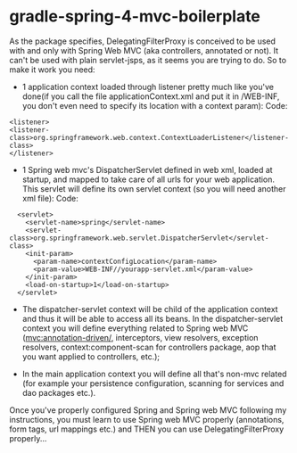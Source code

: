 # gradle-spring-4-mvc-boilerplate
As the package specifies, DelegatingFilterProxy is conceived to be used with and only with Spring Web MVC (aka controllers, annotated or not). It can't be used with plain servlet-jsps, as it seems you are trying to do. So to make it work you need:

- 1 application context loaded through listener pretty much like you've done(if you call the file applicationContext.xml and put it in /WEB-INF, you don't even need to specify its location with a context param):
Code:
```
<listener>
<listener-class>org.springframework.web.context.ContextLoaderListener</listener-class>
</listener>
```
- 1 Spring web mvc's DispatcherServlet defined in web xml, loaded at startup, and mapped to take care of all urls for your web application. This servlet will define its own servlet context (so you will need another xml file):
Code:
```
  <servlet>
	<servlet-name>spring</servlet-name>
	<servlet-class>org.springframework.web.servlet.DispatcherServlet</servlet-class>
	<init-param>
	  <param-name>contextConfigLocation</param-name>
	  <param-value>WEB-INF//yourapp-servlet.xml</param-value>
	</init-param>
	<load-on-startup>1</load-on-startup>
  </servlet>
```
- The dispatcher-servlet context will be child of the application context and thus it will be able to access all its beans. In the dispatcher-servlet context you will define everything related to Spring web MVC (<mvc:annotation-driven/>, interceptors, view resolvers, exception resolvers, context:component-scan for controllers package, aop that you want applied to controllers, etc.);

- In the main application context you will define all that's non-mvc related (for example your persistence configuration, scanning for services and dao packages etc.).

Once you've properly configured Spring and Spring web MVC following my instructions, you must learn to use Spring web MVC properly (annotations, form tags, url mappings etc.) and THEN you can use DelegatingFilterProxy properly...
